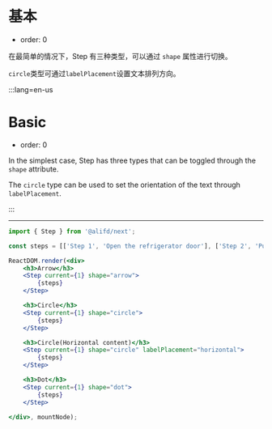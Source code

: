# 基本

- order: 0

在最简单的情况下，Step 有三种类型，可以通过 `shape` 属性进行切换。

`circle`类型可通过`labelPlacement`设置文本排列方向。

:::lang=en-us
# Basic

- order: 0

In the simplest case, Step has three types that can be toggled through the `shape` attribute.

The `circle` type can be used to set the orientation of the text through `labelPlacement`.

:::

---

````jsx
import { Step } from '@alifd/next';

const steps = [['Step 1', 'Open the refrigerator door'], ['Step 2', 'Put the elephant in the refrigerator'], ['Step 3', 'Close the refrigerator door']].map((item, index) => <Step.Item key={index} title={item[0]} content={item[1]}/>);

ReactDOM.render(<div>
    <h3>Arrow</h3>
    <Step current={1} shape="arrow">
        {steps}
    </Step>

    <h3>Circle</h3>
    <Step current={1} shape="circle">
        {steps}
    </Step>

    <h3>Circle(Horizontal content)</h3>
    <Step current={1} shape="circle" labelPlacement="horizontal">
        {steps}
    </Step>

    <h3>Dot</h3>
    <Step current={1} shape="dot">
        {steps}
    </Step>

</div>, mountNode);
````

